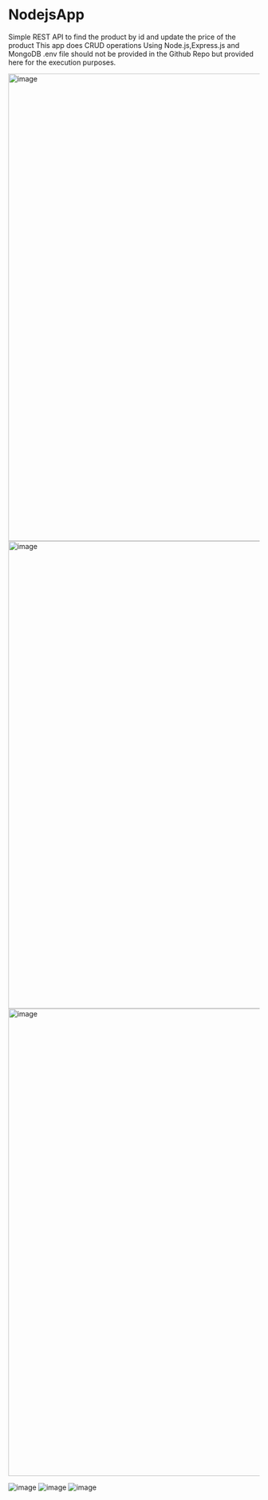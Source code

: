 # NodejsApp
Simple REST API to find the product by id and update the price of the product
This app does CRUD operations Using Node.js,Express.js and MongoDB
.env file should not be provided in the Github Repo but provided here for the execution purposes.

<img width="936" alt="image" src="https://github.com/Mangesh1511/NodejsApp/assets/91506828/e9181f28-c396-4e9b-b851-77fb22f23301">
<img width="936" alt="image" src="(https://github.com/Mangesh1511/NodejsApp/assets/91506828/e2560676-3340-466b-b9ba-0684ed7520f7">
<img width="936" alt="image" src="https://github.com/Mangesh1511/NodejsApp/assets/91506828/e9181f28-c396-4e9b-b851-77fb22f23301">



![image](https://github.com/Mangesh1511/NodejsApp/assets/91506828/3dbc2d85-797a-4fd8-907a-1ff636b1308a)
![image](https://github.com/Mangesh1511/NodejsApp/assets/91506828/cc0192d6-6f2f-481d-8b87-cc86de10a350)
![image](https://github.com/Mangesh1511/NodejsApp/assets/91506828/3a82ab9d-b57b-4869-9918-36e622266dd5)



